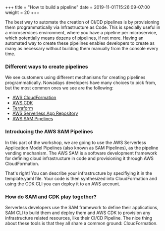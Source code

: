 +++
title = "How to build a pipeline"
date = 2019-11-01T15:26:09-07:00
weight = 20
+++

The best way to automate the creation of CI/CD pipelines is by provisioning them programmatically via Infrastructure as Code. This is specially useful in a microservices environment, where you have a pipeline per microservice, which potentially means dozens of pipelines, if not more. Having an automated way to create these pipelines enables developers to create as many as necessary without building them manually from the console every time.

### Different ways to create pipelines
We see customers using different mechanisms for creating pipelines programmatically. Nowadays developers have many choices to pick from, but the most common ones we see are the following:

- [AWS CloudFormation](https://docs.aws.amazon.com/codepipeline/latest/userguide/tutorials.html)
- [AWS CDK](https://docs.aws.amazon.com/cdk/latest/guide/codepipeline_example.html)
- [Terraform](https://www.terraform.io/docs/providers/aws/r/codepipeline.html)
- [AWS Serverless App Repository](https://serverlessrepo.aws.amazon.com/applications/arn:aws:serverlessrepo:us-east-1:646794253159:applications~aws-sam-codepipeline-cd)
- [AWS SAM Pipelines](https://docs.aws.amazon.com/serverless-application-model/latest/developerguide/sam-cli-command-reference-sam-pipeline-bootstrap.html)

### Introducing the AWS SAM Pipelines
In this part of the workshop, we are going to use the AWS Serverless Application Model Pipelines (also known as SAM Pipelines), as the pipeline vending mechanism. The AWS SAM is a software development framework for defining cloud infrastructure in code and provisioning it through AWS CloudFormation.

That's right! You can describe your infrastructure by specifiying it in the template.yaml file. Your code is then synthesized into CloudFormation and using the CDK CLI you can deploy it to an AWS account. 

### How do SAM and CDK play together?

Serverless developers use the SAM framework to define their applications, SAM CLI to build them and deploy them and AWS CDK to provision any infrastructure related resources, like their CI/CD Pipeline. The nice thing about these tools is that they all share a common ground: CloudFormation. 
